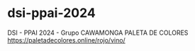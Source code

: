 # dsi-ppai-2024
DSI - PPAI 2024 - Grupo CAWAMONGA
PALETA DE COLORES https://paletadecolores.online/rojo/vino/
